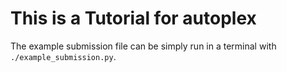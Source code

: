 # This is a Tutorial for autoplex

The example submission file can be simply run in a terminal with `./example_submission.py`.